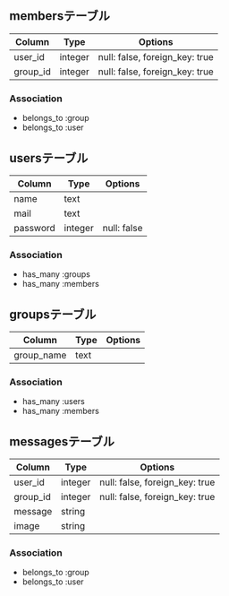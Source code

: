 ## membersテーブル

|Column|Type|Options|
|------|----|-------|
|user_id|integer|null: false, foreign_key: true|
|group_id|integer|null: false, foreign_key: true|

### Association
- belongs_to :group
- belongs_to :user

## usersテーブル

|Column|Type|Options|
|------|----|-------|
|name|text||
|mail|text||
|password|integer|null: false|

### Association
- has_many :groups
- has_many :members

## groupsテーブル

|Column|Type|Options|
|------|----|-------|
|group_name|text||

### Association
- has_many :users
- has_many :members

## messagesテーブル

|Column|Type|Options|
|------|----|-------|
|user_id|integer|null: false, foreign_key: true|
|group_id|integer|null: false, foreign_key: true|
|message|string|
|image|string|

### Association
- belongs_to :group
- belongs_to :user
